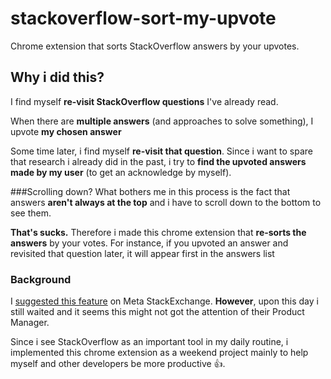 # stackoverflow-sort-my-upvote 
Chrome extension that sorts StackOverflow answers by your upvotes.  
 
 
## Why i did this? 
I find myself **re-visit StackOverflow questions** I've already read. 
 
When there are **multiple answers** (and approaches to solve something), I upvote **my chosen answer** 
 
Some time later, i find myself **re-visit that question**. 
Since i want to spare that research i already did in the past, i try to **find the upvoted answers made by my user** (to get an acknowledge by myself).  
 
###Scrolling down? 
What bothers me in this process is the fact that answers **aren't always at the top** and i have to scroll down to the bottom to see them. 
 
**That's sucks.** Therefore i made this chrome extension that **re-sorts the answers** by your votes. For instance, if you upvoted an answer and revisited that question later, it will appear first in the answers list 
 
 
### Background 
I [suggested this feature](http://meta.stackexchange.com/q/278810/295552) on Meta StackExchange. **However**, upon this day i still waited and it seems this might not got the attention of their Product Manager. 
 
Since i see StackOverflow as an important tool in my daily routine, i implemented this chrome extension as a weekend project mainly to help myself and other developers be more productive :+1:. 
